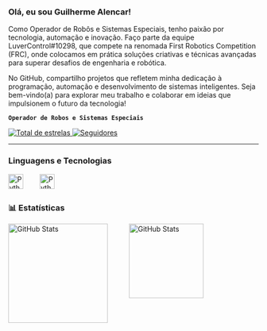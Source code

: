 ### Olá, eu sou Guilherme Alencar! 
Como Operador de Robôs e Sistemas Especiais, tenho paixão por tecnologia, automação e inovação. Faço parte da equipe LuverControl#10298, que compete na renomada First Robotics Competition (FRC), onde colocamos em prática soluções criativas e técnicas avançadas para superar desafios de engenharia e robótica.

No GitHub, compartilho projetos que refletem minha dedicação à programação, automação e desenvolvimento de sistemas inteligentes. Seja bem-vindo(a) para explorar meu trabalho e colaborar em ideias que impulsionem o futuro da tecnologia! 

**`Operador de Robos e Sistemas Especiais`**

 </a> 
    <a href="https://github.com/GuilhermeAlencarFRC?tab=repositories&sort=stargazers">
        <img 
            alt="Total de estrelas" 
            title="Total de estrelas GitHub" 
            src="https://custom-icon-badges.demolab.com/github/stars/GuilhermeAlencarFRC?color=55960c&style=for-the-badge&labelColor=488207&logo=star&label=estrelas"
        />
    </a>
    <a href="https://github.com/GuilhermeAlencarFRC?tab=followers">
        <img 
            alt="Seguidores" 
            title="Me siga no GitHub" 
            src="https://custom-icon-badges.demolab.com/github/followers/GuilhermeAlencarfrc?color=236ad3&labelColor=1155ba&style=for-the-badge&logo=github&label=Seguidores&logoColor=white"
        />
    </a>
</p>

---

### Linguagens e Tecnologias
<img 
    align="left" 
    alt="Python" 
    title="Python"
    width="30px" 
    style="padding-right: 30px;" 
    src="https://cdn.jsdelivr.net/gh/devicons/devicon@latest/icons/python/python-original.svg" 
/>

<img 
    align="left" 
    alt="Python" 
    title="Python"
    width="30px" 
    style="padding-right: 30px;" 
    src="https://cdn.jsdelivr.net/gh/devicons/devicon@latest/icons/java/java-original.svg" 
/>

<br/>
<br/>

### 📊 Estatísticas
<p>
  <img 
    align="left" 
    alt="GitHub Stats" 
    height="200" 
    style="padding-right: 40px;" 
    src="https://github-readme-stats.vercel.app/api?username=GuilhermeAlencarFRC&show_icons=true&theme=tokyonight&include_all_commits=true&locale=pt-br" 
  />

<img 
      align="left" 
      alt="GitHub Stats" 
      height="150" 
      src="https://github-readme-stats.vercel.app/api/top-langs/?username=GuilhermeAlencarFRC&theme=tokyonight&layout=compact&custom_title=Tecnologias&langs_count=9" 
  />

</p>
